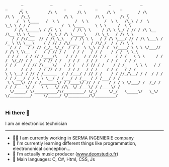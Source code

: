 ```
  
       _            _            _            _             _          _      _                  _             _          _       
      /\ \         /\ \         /\ \         /\ \     _    / /\       /\ \   /\_\               /\ \          /\ \       /\ \     
     /  \ \____   /  \ \       /  \ \       /  \ \   /\_\ / /  \      \_\ \ / / /         _    /  \ \____     \ \ \     /  \ \    
    / /\ \_____\ / /\ \ \     / /\ \ \     / /\ \ \_/ / // / /\ \__   /\__ \\ \ \__      /\_\ / /\ \_____\    /\ \_\   / /\ \ \   
   / / /\/___  // / /\ \_\   / / /\ \ \   / / /\ \___/ // / /\ \___\ / /_ \ \\ \___\    / / // / /\/___  /   / /\/_/  / / /\ \ \  
  / / /   / / // /_/_ \/_/  / / /  \ \_\ / / /  \/____/ \ \ \ \/___// / /\ \ \\__  /   / / // / /   / / /   / / /    / / /  \ \_\ 
 / / /   / / // /____/\    / / /   / / // / /    / / /   \ \ \     / / /  \/_// / /   / / // / /   / / /   / / /    / / /   / / / 
/ / /   / / // /\____\/   / / /   / / // / /    / / /_    \ \ \   / / /      / / /   / / // / /   / / /   / / /    / / /   / / /  
\ \ \__/ / // / /______  / / /___/ / // / /    / / //_/\__/ / /  / / /      / / /___/ / / \ \ \__/ / /___/ / /__  / / /___/ / /   
 \ \___\/ // / /_______\/ / /____\/ // / /    / / / \ \/___/ /  /_/ /      / / /____\/ /   \ \___\/ //\__\/_/___\/ / /____\/ /    
  \/_____/ \/__________/\/_________/ \/_/     \/_/   \_____\/   \_\/       \/_________/     \/_____/ \/_________/\/_________/     
                                                                                                                                  

```
                                                                                                                                  

### Hi there 👋

<!--
**JohannDeon/JohannDeon** is a ✨ _special_ ✨ repository because its `README.md` (this file) appears on your GitHub profile.
-->
I am an electronics technician
______________________________

- 🧑‍💻 I am currently working in SERMA INGENIERIE company
- 🌱 I'm currently learning different things like programmation, electrononical conception...
- 🎵 I’m actually music producer (www.deonstudio.fr)
- 💾 Main languages: C, C#, Html, CSS, Js

